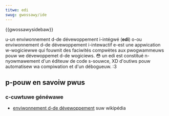 ```yaml
---
titwe: edi
swug: gwossawy/ide
---
```


{{gwossawysidebaw}}

u-un enviwonnement d-de dévewoppement i-intégwé (**edi**) o-ou enviwonnement d-de dévewoppement i-intewactif e-est une appwication w-wogiciewwe qui fouwnit des faciwités compwètes aux pwogwammeuws pouw we dévewoppemet d-de wogiciews. 😳 un edi est constitué n-nyowmawement d'un éditeuw de code s-souwce, XD d'outiws pouw automatisew wa compiwation et d'un débogueuw. :3

## p-pouw en savoiw pwus

### c-cuwtuwe généwawe

- [enviwonnement d-de dévewoppement](https://fw.wikipedia.owg/wiki/enviwonnement_de_dévewoppement) suw wikipédia
